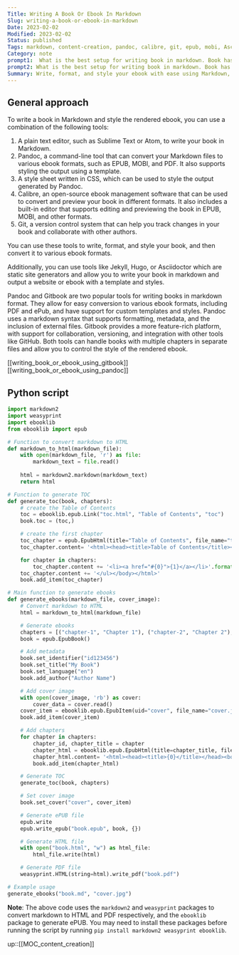 ```yaml
---
Title: Writing A Book Or Ebook In Markdown
Slug: writing-a-book-or-ebook-in-markdown
Date: 2023-02-02
Modified: 2023-02-02
Status: published
Tags: markdown, content-creation, pandoc, calibre, git, epub, mobi, Asciidoctor, weasyprint
Category: note
prompt1:  What is the best setup for writing book in markdown. Book has multiple chapters. It should be possible to style the rendered ebook. Which tools to use?
prompt2: What is the best setup for writing book in markdown. Book has multiple chapters, each chapter in separate file. It should be possible to control style of the rendered ebook using templates or style sheets. Which tools can be used to do that?
Summary: Write, format, and style your ebook with ease using Markdown, Pandoc, CSS, Calibre, and Git.
---
```


## General approach

To write a book in Markdown and style the rendered ebook, you can use a combination of the following tools:

1. A plain text editor, such as Sublime Text or Atom, to write your book in Markdown.
2. Pandoc, a command-line tool that can convert your Markdown files to various ebook formats, such as EPUB, MOBI, and PDF. It also supports styling the output using a template.
3. A style sheet written in CSS, which can be used to style the output generated by Pandoc.
4. Calibre, an open-source ebook management software that can be used to convert and preview your book in different formats. It also includes a built-in editor that supports editing and previewing the book in EPUB, MOBI, and other formats.
5. Git, a version control system that can help you track changes in your book and collaborate with other authors.

You can use these tools to write, format, and style your book, and then convert it to various ebook formats.

Additionally, you can use tools like Jekyll, Hugo, or Asciidoctor which are static site generators and allow you to write your book in markdown and output a website or ebook with a template and styles.

Pandoc and Gitbook are two popular tools for writing books in markdown format. They allow for easy conversion to various ebook formats, including PDF and ePub, and have support for custom templates and styles. Pandoc uses a markdown syntax that supports formatting, metadata, and the inclusion of external files. Gitbook provides a more feature-rich platform, with support for collaboration, versioning, and integration with other tools like GitHub. Both tools can handle books with multiple chapters in separate files and allow you to control the style of the rendered ebook.

[[writing_book_or_ebook_using_gitbook]]
[[writing_book_or_ebook_using_pandoc]]


## Python script

```python
import markdown2
import weasyprint
import ebooklib
from ebooklib import epub

# Function to convert markdown to HTML
def markdown_to_html(markdown_file):
    with open(markdown_file, 'r') as file:
        markdown_text = file.read()
    
    html = markdown2.markdown(markdown_text)
    return html

# Function to generate TOC
def generate_toc(book, chapters):
    # create the Table of Contents
    toc = ebooklib.epub.Link("toc.html", "Table of Contents", "toc")
    book.toc = (toc,)

    # create the first chapter
    toc_chapter = epub.EpubHtml(title="Table of Contents", file_name="toc.html", lang='en')
    toc_chapter.content= '<html><head><title>Table of Contents</title></head><body><h1>Table of Contents</h1><ul>'

    for chapter in chapters:
        toc_chapter.content += '<li><a href="#{0}">{1}</a></li>'.format(chapter[0], chapter[1])
    toc_chapter.content += '</ul></body></html>'
    book.add_item(toc_chapter)

# Main function to generate ebooks
def generate_ebooks(markdown_file, cover_image):
    # Convert markdown to HTML
    html = markdown_to_html(markdown_file)

    # Generate ebooks
    chapters = [("chapter-1", "Chapter 1"), ("chapter-2", "Chapter 2"), ("chapter-3", "Chapter 3")]
    book = epub.EpubBook()

    # Add metadata
    book.set_identifier("id123456")
    book.set_title("My Book")
    book.set_language("en")
    book.add_author("Author Name")

    # Add cover image
    with open(cover_image, 'rb') as cover:
        cover_data = cover.read()
    cover_item = ebooklib.epub.EpubItem(uid="cover", file_name="cover.jpg", content=cover_data, media_type="image/jpeg")
    book.add_item(cover_item)

    # Add chapters
    for chapter in chapters:
        chapter_id, chapter_title = chapter
        chapter_html = ebooklib.epub.EpubHtml(title=chapter_title, file_name='{0}.html'.format(chapter_id), lang='en')
        chapter_html.content= '<html><head><title>{0}</title></head><body><h1>{0}</h1></body></html>'.format(chapter_title)
        book.add_item(chapter_html)

    # Generate TOC
    generate_toc(book, chapters)

    # Set cover image
    book.set_cover("cover", cover_item)

    # Generate ePUB file
    epub.write
    epub.write_epub("book.epub", book, {})

    # Generate HTML file
    with open("book.html", "w") as html_file:
        html_file.write(html)

    # Generate PDF file
    weasyprint.HTML(string=html).write_pdf("book.pdf")

# Example usage
generate_ebooks("book.md", "cover.jpg")
```

**Note**: The above code uses the `markdown2` and `weasyprint` packages to convert markdown to HTML and PDF respectively, and the `ebooklib` package to generate ePUB. You may need to install these packages before running the script by running `pip install markdown2 weasyprint ebooklib`.

up::[[MOC_content_creation]]